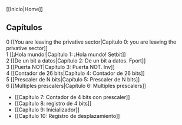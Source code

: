 [[Inicio|Home]]  

## Capítulos
0 [[You are leaving the privative sector|Capítulo 0: you are leaving the privative sector]]  
1 [[¡Hola mundo!|Capítulo 1: ¡Hola mundo! Setbit]]  
2 [[De un bit a datos|Capítulo 2: De un bit a datos. Fport]]  
3 [[Puerta NOT|Capítulo 3: Puerta NOT. Inv]]  
4 [[Contador de 26 bits|Capítulo 4: Contador de 26 bits]]  
5 [[Prescaler de N bits|Capítulo 5: Prescaler de N bits]]  
6 [[Múltiples prescalers|Capítulo 6: Multiples prescalers]]
* [[Capítulo 7: Contador de 4 bits con prescaler]]
* [[Capítulo 8: registro de 4 bits]]
* [[Capítulo 9: Inicializador]]
* [[Capítulo 10: Registro de desplazamiento]]
